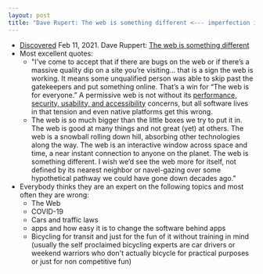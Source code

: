 ```yaml
---
layout: post
title: "Dave Rupert: The web is something different <--- imperfection is part of it, deal with it :-) "
---
```

* [Discovered](http://rolandtanglao.com/2020/07/29/p1-blogthis-checkvist-list-links-to-blog/) Feb 11, 2021. Dave Ruppert: [The web is something different](https://daverupert.com/2021/02/the-web-is-something-different/)
* Most excellent quotes:
  * "I’ve come to accept that if there are bugs on the web or if there’s a massive quality dip on a site you’re visiting… that is a sign the web  is working. It means some unqualified person was able to skip past the  gatekeepers and put something online. That’s a win for “The web is for  everyone.” A permissive web is not without its [performance, security, usability, and accessibility](https://daverupert.com/2016/08/hidden-expectations/) concerns, but all software lives in that tension and even native platforms get this wrong.
  * The web is so much bigger than the little boxes we try to put it in.  The web is good at many things and not great (yet) at others. The web is a snowball rolling down hill, absorbing other technologies along the  way. The web is an interactive window across space and time, a near  instant connection to anyone on the planet. The web is something  different. I wish we’d see the web more for itself, not defined by its  nearest neighbor or navel-gazing over some hypothetical pathway we could have gone down decades ago."
* Everybody thinks they are an expert on the following topics and most often they are wrong:
  * The Web
  * COVID-19
  * Cars and traffic laws
  * apps and how easy it is to change the software behind apps
  * Bicycling for transit and just for the fun of it without training in mind (usually the self proclaimed bicycling experts are car drivers or weekend warriors who don't actually bicycle for practical purposes or just for non competitive fun)
